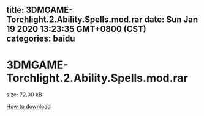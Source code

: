 
title: 3DMGAME-Torchlight.2.Ability.Spells.mod.rar
date: Sun Jan 19 2020 13:23:35 GMT+0800 (CST)    
categories: baidu
---

# 3DMGAME-Torchlight.2.Ability.Spells.mod.rar
size: 72.00 kB
 
 

[How to download](https://bpcam.bemobtrk.com/go/2ceec3aa-1ca2-46d6-b9ff-aaa5c184517c?jno=313)